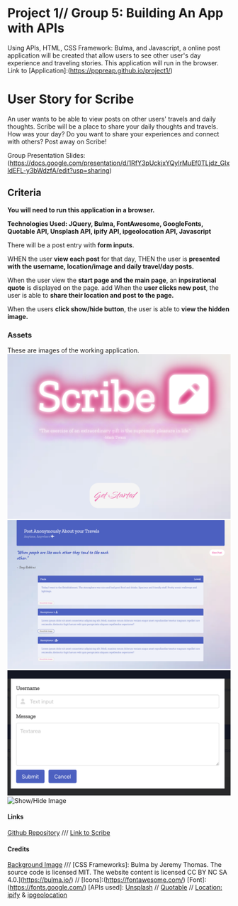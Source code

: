 # Project 1// Group 5: Building An App with APIs 

Using APIs, HTML, CSS Framework: Bulma, and Javascript, a online post application will be created that allow users to see other user's day experience and traveling stories. This application will run in the browser.
Link to [Application]:(https://pppreap.github.io/project1/)

# User Story for Scribe

An user wants to be able to view posts on other users' travels and daily thoughts. Scribe will be a place to share your daily thoughts and travels. How was your day? Do you want to share your experiences and connect with others? Post away on Scribe!

Group Presentation Slides: (https://docs.google.com/presentation/d/1RfY3pUckjxYQyIrMuEf0TLjdz_GlxldEFL-y3bWdzfA/edit?usp=sharing)


## Criteria

**You will need to run this application in a browser.**

**Technologies Used: JQuery, Bulma, FontAwesome, GoogleFonts, Quotable API, Unsplash API, ipify API, ipgeolocation API, Javascript**

There will be a post entry with **form inputs**. 

WHEN  the user **view each post** for that day,
THEN  the user is  **presented with the username,  location/image and daily travel/day posts.** 

When the user view the **start page and the main page**,
an **inpsirational quote** is displayed on the page.
add
When the **user clicks new post**,
the user is able to **share their location and post to the page.**

When the users **click show/hide button**,
the user is able to **view the hidden image.**


### Assets
These are images of the working application.
![Start of the application](./assets/startpg.png)
![Saved Posts](./assets/post.png)
![Click New Post](./assets/newpost.png)
![Show/Hide Image](./assets/show%3Ahideimage.png)

#### Links
[Github Repository](https://github.com/pppreap/project1) 
///
[Link to Scribe](https://pppreap.github.io/project1/)

#### Credits
[Background Image](https://www.rawpixel.com/) ///
[CSS Frameworks]: Bulma by Jeremy Thomas. The source code is licensed MIT. The website content is licensed CC BY NC SA 4.0.](https://bulma.io/) //
[Icons]:(https://fontawesome.com/)
[Font]:(https://fonts.google.com/)
[APIs used]: [Unsplash](https://unsplash.com/developers) //  [Quotable](https://github.com/lukePeavey/quotable) // [Location: ipify](https://www.ipify.org/) & [ipgeolocation](https://ipgeolocation.io/)
